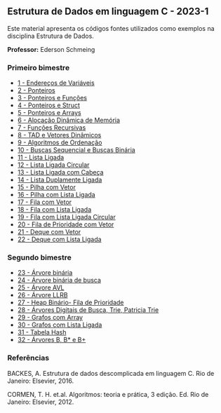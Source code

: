 ## Estrutura de Dados em linguagem C - 2023-1

Este material apresenta os códigos  fontes utilizados como exemplos na disciplina Estrutura de Dados. 

**Professor:** Ederson Schmeing

### Primeiro bimestre

  - [1 - Endereços de Variáveis](https://github.com/edersonschmeing/estrutura-de-dados-em-c/tree/main/2023-1/endereco-de-variaveis)
  - [2 - Ponteiros](https://github.com/edersonschmeing/estrutura-de-dados-em-c/tree/main/2023-1/ponteiros)
  - [3 - Ponteiros e Funções](https://github.com/edersonschmeing/estrutura-de-dados-em-c/tree/main/2023-1/ponteiros-e-funcoes)
  - [4 - Ponteiros e Struct ](https://github.com/edersonschmeing/estrutura-de-dados-em-c/tree/main/2023-1/ponteiros-e-struct)
  - [5 - Ponteiros e Arrays ](https://github.com/edersonschmeing/estrutura-de-dados-em-c/tree/main/2023-1/ponteiros-e-arrays)
  - [6 - Alocação Dinâmica de Memória](https://github.com/edersonschmeing/estrutura-de-dados-em-c/tree/main/2023-1/alocacao-dinamica-de-memoria)
  - [7 - Funções Recursivas](https://github.com/edersonschmeing/estrutura-de-dados-em-c/tree/main/2023-1/funcoes-recursivas)
  - [8 - TAD e Vetores Dinâmicos](https://github.com/edersonschmeing/estrutura-de-dados-em-c/tree/main/2023-1/tad-e-vetor-dinamico)
  - [9 - Algoritmos de Ordenação](https://github.com/edersonschmeing/estrutura-de-dados-em-c/tree/main/2023-1/ordenacao) 
  - [10  - Buscas Sequencial e Buscas Binária](https://github.com/edersonschmeing/estrutura-de-dados-em-c/tree/main/2023-1/tad-e-vetor-dinamico)  
  - [11 - Lista Ligada](https://github.com/edersonschmeing/estrutura-de-dados-em-c/tree/main/2023-1/lista-ligada)
  - [12 - Lista Ligada Circular](https://github.com/edersonschmeing/estrutura-de-dados-em-c/tree/main/2023-1/lista-ligada-circular)
  - [13 - Lista Ligada com Cabeça](https://github.com/edersonschmeing/estrutura-de-dados-em-c/tree/main/2023-1/lista-ligada-com-cabeca)
  - [14 - Lista Duplamente Ligada](https://github.com/edersonschmeing/estrutura-de-dados-em-c/tree/main/2023-1/lista-duplamente-ligada)
  - [15 - Pilha com Vetor](https://github.com/edersonschmeing/estrutura-de-dados-em-c/tree/main/2023-1/pilha-como-vetor)
  - [16 - Pilha com Lista Ligada](https://github.com/edersonschmeing/estrutura-de-dados-em-c/tree/main/2023-1/pilha-como-lista-ligada)
  - [17 - Fila com Vetor](https://github.com/edersonschmeing/estrutura-de-dados-em-c-1/tree/main/2023-1/fila-como-vetor)
  - [18 - Fila com Lista Ligada](https://github.com/edersonschmeing/estrutura-de-dados-em-c/tree/main/2023-1/fila-como-lista-ligada)
  - [19 - Fila com Lista Ligada Circular](https://github.com/edersonschmeing/estrutura-de-dados-em-c/tree/main/2023-1/fila-como-lista-ligada-circular) 
  - [20 - Fila de Prioridade com Vetor]()   
  - [21 - Deque com Vetor](https://github.com/edersonschmeing/estrutura-de-dados-em-c/tree/main/2023-1/deque-como-vetor)
  - [22 - Deque com Lista Ligada](https://github.com/edersonschmeing/estrutura-de-dados-em-c/tree/main/2023-1/deque-como-lista-ligada)
  
 
 ### Segundo bimestre
 
  - [23 - Árvore binária](https://github.com/edersonschmeing/estrutura-de-dados-em-c/tree/main/2023-1/arvore-binaria)
  - [24 - Árvore binária de busca](https://github.com/edersonschmeing/estrutura-de-dados-em-c/tree/main/2023-1/arvore-binaria-de-busca)
  - [25 - Árvore AVL]()   
  - [26 - Árvore LLRB](https://github.com/edersonschmeing/estrutura-de-dados-em-c/tree/main/2023-1/arvore-LLRB) 
  - [27 - Heap Binário- Fila de Prioridade](https://github.com/edersonschmeing/estrutura-de-dados-em-c/tree/main/2023-1/heap-binario-fila-de-prioridade) 
  - [28 - Árvores Digitais de Busca, Trie, Patricia Trie](https://github.com/edersonschmeing/estrutura-de-dados-em-c-1/tree/main/2023-1/arvore-patricia-trie)  
  - [29 - Grafos com Array](https://github.com/edersonschmeing/estrutura-de-dados-em-c/tree/main/2023-1/grafos-com-array)
  - [30 - Grafos com Lista Ligada](https://github.com/edersonschmeing/estrutura-de-dados-em-c/tree/main/2023-1/grafos-com-lista-ligada)
  - [31 - Tabela Hash](https://github.com/edersonschmeing/estrutura-de-dados-em-c/tree/main/tabela-hash)
  - [32 - Árvores B, B* e B+](https://github.com/edersonschmeing/estrutura-de-dados-em-c/tree/main/2023-1/arvore-b%2B)
  

### Referências 

BACKES, A. Estrutura de dados descomplicada em linguagem C. Rio de Janeiro: Elsevier, 2016.

CORMEN, T. H. et.al. Algoritmos: teoria e prática, 3 edição. Ed. Rio de Janeiro: Elsevier, 2012.
